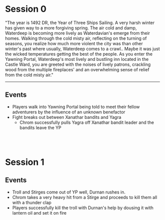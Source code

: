 # Session 0 #

"The year is 1492 DR, the Year of Three Ships Sailing. A very harsh winter has given way to a more forgiving spring.  The air cold and damp, Waterdeep is becoming more lively as Waterdavian's emerge from their homes.  Walking through the cold misty air, reflecting on the turning of seasons, you realize how much more violent the city was than other winter's past where usually, Waterdeep comes to a crawl.. Maybe it was just the wicked temperatures getting the best of the people.  As you enter the Yawning Portal, Waterdeep's most lively and bustling inn located in the Castle Ward, you are greeted with the noises of lively patrons, crackling wood from the multiple fireplaces' and an overwhelming sense of relief from the cold misty air."
***

## Events ##
- Players walk into Yawning Portal being told to meet their fellow adventurers by the influence of an unknown benefactor  
- Fight breaks out between Xanathar bandits and Yagra
  - Chrom successfully pulls Yagra off Xanathar bandit leader and the bandits leave the YP
<br>
<br>

# Session 1 #
## Events ##
- Troll and Stirges come out of YP well, Durnan rushes in.
- Chrom takes a very heavy hit from a Stirge and proceeds to kill them all with a thunder clap
- Players successfully kill the troll with Durnan's help by dousing it with lantern oil and set it on fire